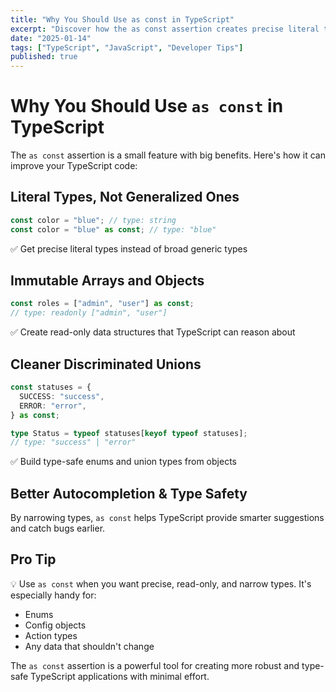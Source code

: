 ```yaml
---
title: "Why You Should Use as const in TypeScript"
excerpt: "Discover how the as const assertion creates precise literal types, immutable data structures, and better type safety in TypeScript."
date: "2025-01-14"
tags: ["TypeScript", "JavaScript", "Developer Tips"]
published: true
---
```


# Why You Should Use `as const` in TypeScript

The `as const` assertion is a small feature with big benefits. Here's how it can improve your TypeScript code:

## Literal Types, Not Generalized Ones

```typescript
const color = "blue"; // type: string
const color = "blue" as const; // type: "blue"
```

✅ Get precise literal types instead of broad generic types

## Immutable Arrays and Objects

```typescript
const roles = ["admin", "user"] as const;
// type: readonly ["admin", "user"]
```

✅ Create read-only data structures that TypeScript can reason about

## Cleaner Discriminated Unions

```typescript
const statuses = {
  SUCCESS: "success",
  ERROR: "error",
} as const;

type Status = typeof statuses[keyof typeof statuses];
// type: "success" | "error"
```

✅ Build type-safe enums and union types from objects

## Better Autocompletion & Type Safety

By narrowing types, `as const` helps TypeScript provide smarter suggestions and catch bugs earlier.

## Pro Tip

💡 Use `as const` when you want precise, read-only, and narrow types. It's especially handy for:
- Enums
- Config objects  
- Action types
- Any data that shouldn't change

The `as const` assertion is a powerful tool for creating more robust and type-safe TypeScript applications with minimal effort.

